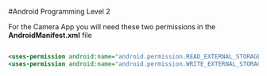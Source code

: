 #Android Programming Level 2


For the Camera App you will need these two permissions in the **AndroidManifest.xml** file

```xml

<uses-permission android:name="android.permission.READ_EXTERNAL_STORAGE" />
<uses-permission android:name="android.permission.WRITE_EXTERNAL_STORAGE" />

```
